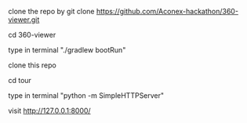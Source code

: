 clone the repo by
git clone https://github.com/Aconex-hackathon/360-viewer.git

cd 360-viewer

type in terminal "./gradlew bootRun"


clone this repo

cd tour

type in terminal "python -m SimpleHTTPServer"

visit http://127.0.0.1:8000/

